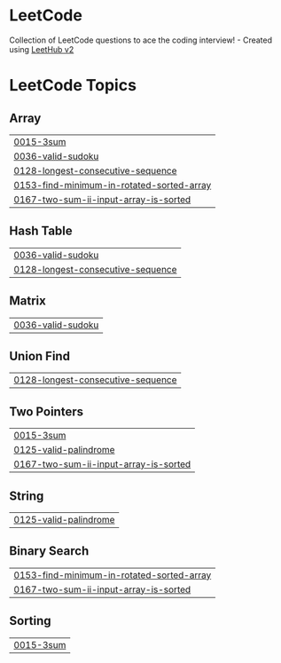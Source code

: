 # LeetCode
Collection of LeetCode questions to ace the coding interview! - Created using [LeetHub v2](https://github.com/arunbhardwaj/LeetHub-2.0)

<!---LeetCode Topics Start-->
# LeetCode Topics
## Array
|  |
| ------- |
| [0015-3sum](https://github.com/thecloer/LeetCode/tree/master/0015-3sum) |
| [0036-valid-sudoku](https://github.com/thecloer/LeetCode/tree/master/0036-valid-sudoku) |
| [0128-longest-consecutive-sequence](https://github.com/thecloer/LeetCode/tree/master/0128-longest-consecutive-sequence) |
| [0153-find-minimum-in-rotated-sorted-array](https://github.com/thecloer/LeetCode/tree/master/0153-find-minimum-in-rotated-sorted-array) |
| [0167-two-sum-ii-input-array-is-sorted](https://github.com/thecloer/LeetCode/tree/master/0167-two-sum-ii-input-array-is-sorted) |
## Hash Table
|  |
| ------- |
| [0036-valid-sudoku](https://github.com/thecloer/LeetCode/tree/master/0036-valid-sudoku) |
| [0128-longest-consecutive-sequence](https://github.com/thecloer/LeetCode/tree/master/0128-longest-consecutive-sequence) |
## Matrix
|  |
| ------- |
| [0036-valid-sudoku](https://github.com/thecloer/LeetCode/tree/master/0036-valid-sudoku) |
## Union Find
|  |
| ------- |
| [0128-longest-consecutive-sequence](https://github.com/thecloer/LeetCode/tree/master/0128-longest-consecutive-sequence) |
## Two Pointers
|  |
| ------- |
| [0015-3sum](https://github.com/thecloer/LeetCode/tree/master/0015-3sum) |
| [0125-valid-palindrome](https://github.com/thecloer/LeetCode/tree/master/0125-valid-palindrome) |
| [0167-two-sum-ii-input-array-is-sorted](https://github.com/thecloer/LeetCode/tree/master/0167-two-sum-ii-input-array-is-sorted) |
## String
|  |
| ------- |
| [0125-valid-palindrome](https://github.com/thecloer/LeetCode/tree/master/0125-valid-palindrome) |
## Binary Search
|  |
| ------- |
| [0153-find-minimum-in-rotated-sorted-array](https://github.com/thecloer/LeetCode/tree/master/0153-find-minimum-in-rotated-sorted-array) |
| [0167-two-sum-ii-input-array-is-sorted](https://github.com/thecloer/LeetCode/tree/master/0167-two-sum-ii-input-array-is-sorted) |
## Sorting
|  |
| ------- |
| [0015-3sum](https://github.com/thecloer/LeetCode/tree/master/0015-3sum) |
<!---LeetCode Topics End-->
